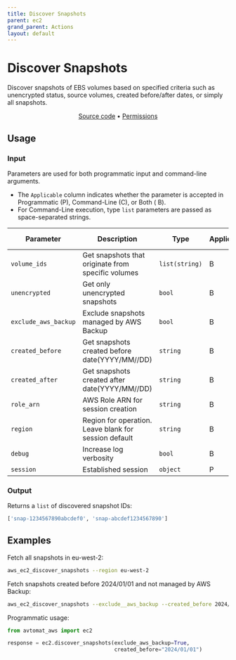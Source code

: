 ```yaml
---
title: Discover Snapshots
parent: ec2
grand_parent: Actions
layout: default
---
```


# Discover Snapshots

Discover snapshots of EBS volumes based on specified criteria such as unencrypted status, source
volumes,
created before/after dates, or simply all snapshots.

<p align="center">
   <a href="/avtomat_aws/ec2/discover_snapshots.py">Source code</a> •
   <a href="/permissions/ec2/discover_snapshots">Permissions</a>
</p>

## Usage

### Input

Parameters are used for both programmatic input and command-line arguments.<br/>

- The `Applicable` column indicates whether the parameter is accepted in Programmatic (P), Command-Line (C), or Both (
  B).<br/>
- For Command-Line execution, type `list` parameters are passed as space-separated strings.

| Parameter            | Description                                           | Type           | Applicable | Required | Default Value   |
|----------------------|-------------------------------------------------------|----------------|------------|----------|-----------------|
| `volume_ids`         | Get snapshots that originate from specific volumes    | `list(string)` | B          | No       | None            |
| `unencrypted`        | Get only unencrypted snapshots                        | `bool`         | B          | No       | False           |
| `exclude_aws_backup` | Exclude snapshots managed by AWS Backup               | `bool`         | B          | No       | False           |
| `created_before`     | Get snapshots created before date(YYYY/MM//DD)        | `string`       | B          | No       | None            |
| `created_after`      | Get snapshots created after date(YYYY/MM//DD)           | `string`       | B          | No       | None            |
| `role_arn`           | AWS Role ARN for session creation                     | `string`       | B          | No       | None            |
| `region`             | Region for operation. Leave blank for session default | `string`       | B          | No       | Session Default |
| `debug`              | Increase log verbosity                                | `bool`         | B          | No       | False           |
| `session`            | Established session                                   | `object`       | P          | No       | None            |

### Output

Returns a `list` of discovered snapshot IDs:

```python
['snap-1234567890abcdef0', 'snap-abcdef1234567890']
```

## Examples

Fetch all snapshots in eu-west-2:

```bash
aws_ec2_discover_snapshots --region eu-west-2
```

Fetch snapshots created before 2024/01/01 and not managed by AWS Backup:

```bash
aws_ec2_discover_snapshots --exclude__aws_backup --created_before 2024/01/01
```

Programmatic usage:

```python
from avtomat_aws import ec2

response = ec2.discover_snapshots(exclude_aws_backup=True,
                                  created_before="2024/01/01")
```
